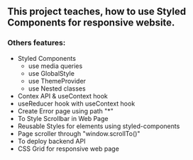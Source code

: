 ## This project teaches, how to use Styled Components for responsive website.

### Others features:
- Styled Components 
    - use media queries
    - use GlobalStyle
    - use ThemeProvider
    - use Nested classes
- Contex API & useContext hook
- useReducer hook with useContext hook
- Create Error page using path "*"
- To Style Scrollbar in Web Page
- Reusable Styles for elements using styled-components
- Page scroller through "window.scrollTo()"
- To deploy backend API
- CSS Grid for responsive web page


